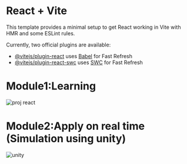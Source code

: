 # React + Vite

This template provides a minimal setup to get React working in Vite with HMR and some ESLint rules.

Currently, two official plugins are available:

- [@vitejs/plugin-react](https://github.com/vitejs/vite-plugin-react/blob/main/packages/plugin-react/README.md) uses [Babel](https://babeljs.io/) for Fast Refresh
- [@vitejs/plugin-react-swc](https://github.com/vitejs/vite-plugin-react-swc) uses [SWC](https://swc.rs/) for Fast Refresh


# Module1:Learning
![proj react](https://github.com/user-attachments/assets/500cd9d8-08a9-46b2-9e88-2a7b7e571ed3)

# Module2:Apply on real time (Simulation using unity)
![unity](https://github.com/user-attachments/assets/bfe32f45-2880-466b-a774-a5223900fa94)
